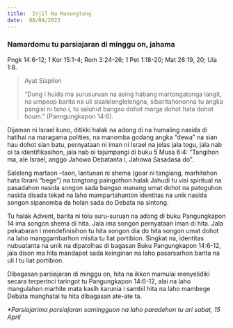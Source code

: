 ```yaml
---
title:  Injil Na Manongtong
date:  08/04/2023
---
```


### Namardomu tu parsiajaran di minggu on, jahama
Pngk 14:6-12; 1 Kor 15:1-4; Rom 3:24-26; 1 Pet 1:18-20; Mat 28:19, 20; Ula 1:8.

> <p>Ayat Siapilon</p>
> “Dung i huida ma surusuruan na asing habang martongatonga langit, na umpeop barita na uli sisalelenglelengna, sibaritahononna tu angka pangisi ni tano i, tu saluhut bangso dohot marga dohot hata dohot houm.” (Panngungkapon 14:6).

Dijaman  ni Israel kuno, ditikki halak na adong di na humaling nasida di hatihai na maragama polities, na manomba godang angka “dewa” na sian hau dohot sian batu, pernyataan ni iman ni Israel  na jelas jala togu, jala nab oi ta identifikasihon, jala nab oi tajumpangi di buku 5 Musa 6:4: “Tangihon ma, ale Israel, anggo Jahowa Debatanta i, Jahowa Sasadasa do”.

Saleleng  martaon –taon, lantunan  ni shema (goar ni tangiang, marhitehon  hata Ibrani “bege”) na tongtong  paingothon  halak Jahudi tu visi spiritual na pasadahon nasida songon sada bangso manang  umat dohot na patoguhon  nasida disada tekad na laho  mampartahanton identitas na unik nasida songon sipanomba  da holan sada do Debata na sintong.

Tu halak Advent, barita  ni tolu suru-suruan na adong di buku Pangungkapon 14  ima songon  shema  di  hita.  Jala  ima  songon  pernyataan  iman di hita.  Jala pekabaran i mendefinisihon  tu  hita  songon  dia do hita songon  umat  dohot  na  laho  manggambarhon  misita tu  liat portibion. Singkat na, identitas  nubuatanta na unik na dipatolhas di bagasan Buku Pangungkapon 14:6-12, jala dison ma hita mandapot sada keinginan  na laho pasarsarhon barita na uli I tu liat portibion.

Dibagasan parsiajaran di minggu on, hita na ikkon mamulai menyelidiki secara terperinci taringot tu Pangungkapon 14:6-12, alai na laho mangulahon marhite mata kasih karunia  i  sambil hita na laho  mambege Debata manghatai tu hita dibagasan ate-ate ta.

_*Parsiajarima parsiajaran samingguon na laho paradehon tu ari sabat, 15 April_